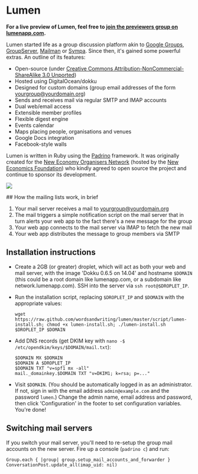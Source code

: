 # Lumen

**For a live preview of Lumen, feel free to [join the previewers group on lumenapp.com](http://www.lumenapp.com/groups/previewers).**

Lumen started life as a group discussion platform akin to [Google Groups](http://groups.google.com), [GroupServer](http://groupserver.org/), 
[Mailman](http://www.list.org/) or [Sympa](http://www.sympa.org/). Since then, it's gained some powerful extras. An outline of its features:

* Open-source (under [Creative Commons Attribution-NonCommercial-ShareAlike 3.0 Unported](http://creativecommons.org/licenses/by-nc-sa/3.0/))
* Hosted using DigitalOcean/dokku
* Designed for custom domains (group email addresses of the form yourgroup@yourdomain.org)
* Sends and receives mail via regular SMTP and IMAP accounts
* Dual web/email access
* Extensible member profiles
* Flexible digest engine
* Events calendar
* Maps placing people, organisations and venues
* Google Docs integration
* Facebook-style walls

Lumen is written in Ruby using the [Padrino](http://padrinorb.com/) framework. It was originally created for the [New Economy Organisers Network](http://neweconomyorganisersnetwork.org/) (hosted by the [New Economics Foundation](http://neweconomics.org/)) who kindly agreed to open source the project and continue to sponsor its development.

[<img src="http://wordsandwriting.github.io/lumen/images/neon.png">](http://wordsandwriting.github.io/lumen/images/neon.png)

## How the mailing lists work, in brief

1. Your mail server receives a mail to yourgroup@yourdomain.org
2. The mail triggers a simple notification script on the mail server that in turn alerts your web app to the fact there's a new message for the group
3. Your web app connects to the mail server via IMAP to fetch the new mail
4. Your web app distributes the message to group members via SMTP

## Installation instructions

* Create a 2GB (or greater) droplet, which will act as both your web and mail server, with the image 'Dokku 0.6.5 on 14.04' and hostname `$DOMAIN` (this could be a root domain like lumenapp.com, or a subdomain like network.lumenapp.com). SSH into the server via `ssh root@$DROPLET_IP`.

* Run the installation script, replacing `$DROPLET_IP` and `$DOMAIN` with the appropriate values:
  ```
  wget https://raw.github.com/wordsandwriting/lumen/master/script/lumen-install.sh; chmod +x lumen-install.sh; ./lumen-install.sh $DROPLET_IP $DOMAIN
  ```

* Add DNS records (get DKIM key with `nano -$ /etc/opendkim/keys/$DOMAIN/mail.txt`):
  ```
  $DOMAIN MX $DOMAIN
  $DOMAIN A $DROPLET_IP  
  $DOMAIN TXT "v=spf1 mx -all"  
  mail._domainkey.$DOMAIN TXT "v=DKIM1; k=rsa; p=..."
  ```

* Visit `$DOMAIN`. (You should be automatically logged in as an administrator. If not, sign in with the email address `admin@example.com` and the password `lumen`.) Change the admin name, email address and password, then click 'Configuration' in the footer to set configuration variables. You're done!

## Switching mail servers

If you switch your mail server, you'll need to re-setup the group mail accounts on the new server. Fire up a console (`padrino c`) and run:
```
Group.each { |group| group.setup_mail_accounts_and_forwarder }
ConversationPost.update_all(imap_uid: nil)
```
